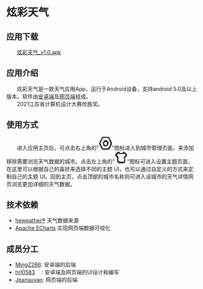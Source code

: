 # 炫彩天气

## 应用下载
&emsp;&emsp;[炫彩天气_v1.0.apk](readMe/炫彩天气_v1.0.apk)

## 应用介绍
&emsp;&emsp;炫彩天气是一款天气应用App，运行于Android设备，支持android 5.0及以上版本。软件由[安卓端](https://github.com/ThreePeopleTogether/Dazzle-colour-weather)及[网页端](https://github.com/ThreePeopleTogether/Dazzle-colour-weather-web)组成。<br>&emsp;&emsp;2021江苏省计算机设计大赛优胜奖。

## 使用方式
&emsp;&emsp;进入应用主页后，可点击右上角的"![设置](readMe/setting.png)"图标进入到城市管理页面，来添加移除需要浏览天气数据的城市。点击左上角的"![主题](readMe/theme.png)"图标可进入设置主题页面，在这里可以根据自己的喜好来选择不同的主题 UI，也可以通过自定义的方式来定制自己的主题 UI。回到主页，点击顶部的城市名称则可进入该城市的天气详情网页浏览更加详细的天气数据。

## 技术依赖
- [heweather&#x00ae;](https://www.qweather.com/) 天气数据来源
- [Apache ECharts](http://echarts.apache.org/zh/index.html) 实现网页端数据可视化

## 成员分工
- [MingZ266](https://github.com/MingZ266): 安卓端的后端
- [hrl0583](https://github.com/hrl0583) &emsp;: 安卓端及网页端的UI设计和编写
- [Jeansuyan](https://github.com/Jeansuyan): 网页端的后端
